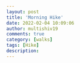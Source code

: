 ```yaml
---
layout: post
title: 'Morning Hike'
date: 2022-02-04 10:09:06
author: multishiv19
comments: true
category: [walks]
tags: [Hike]
description: 
---
```


<div width='100%' class='strava-embed-placeholder' data-embed-type='activity' data-embed-id='6632532845'></div>
<script src='https://strava-embeds.com/embed.js'></script>
